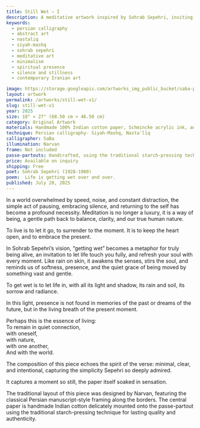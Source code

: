 ```yaml
---
title: Still Wet — I
description: A meditative artwork inspired by Sohrab Sepehri, inviting presence, softness, and inner stillness through minimal Persian design and poetic depth.
keywords:
  - persian calligraphy
  - abstract art
  - nastaliq
  - siyah-mashq
  - sohrab sepehri
  - meditative art
  - minimalism
  - spiritual presence
  - silence and stillness
  - contemporary Iranian art

image: https://storage.googleapis.com/artworks_img_public_bucket/saba-persian-calligraphy/sillWet/thumbnail/stilWet-S-01.jpg
layout: artwork
permalink: /artworks/still-wet-v1/
slug: still-wet-v1
year: 2025
size: 18" × 27" (68.50 cm × 46.50 cm)
category: Original Artwork
materials: Handmade 100% Indian cotton paper, Schmincke acrylic ink, and a handcrafted wooden paddle-shaped pen (chosen over a reed pen due to its broader width).
technique: Persian calligraphy- Siyah-Mashq, Nastaʿlīq
calligrapher: SaBa
illumination: Narvan
frame: Not included 
passe-partouts: Handcrafted, using the traditional starch-pressing technique for lasting quality and authenticity.
price: Available on inquiry
shipping: Free
poet: Sohrab Sepehri (1928-1980)
poem:  Life is getting wet over and over.
published: July 20, 2025
---
```



<div class="space-y-5">
    <p class="showTex">In a world overwhelmed by speed, noise, and constant distraction, the simple act of pausing, embracing silence, and returning to the self has become a profound necessity. Meditation is no longer a luxury, it is a way of being, a gentle path back to balance, clarity, and our true human nature. </p>
    <p class="showTex">
        To live is to let it go, to surrender to the moment.
        It is to keep the heart open, and to embrace the present.
    </p>
    <p class="showTex">In Sohrab Sepehri’s vision, “getting wet” becomes a metaphor for truly being alive, an invitation to let life touch you fully, and refresh your soul with every moment. Like rain on skin, it awakens the senses, stirs the soul, and reminds us of softness, presence, and the quiet grace of being moved by something vast and gentle.</p>
    <p class="showTex">
        To get wet is to let life in, with all its light and shadow, its rain and soil, its sorrow and radiance.
    </p>
    <p class="showTex">In this light, presence is not found in memories of the past or dreams of the future, but in the living breath of the present moment.</p>
     <p class="showTex">
         Perhaps this is the essence of living:<br>
         To remain in quiet connection,<br>
         with oneself,<br>
         with nature,<br>
         with one another,<br>
         And with the world.<br>
     </p>
    <p class="showTex">The composition of this piece echoes the spirit of the verse: minimal, clear, and intentional, capturing the simplicity Sepehri so deeply admired.</p>
    <p class="showTex">It captures a moment so still, the paper itself soaked in sensation. </p>
    <p class="showTex">The traditional layout of this piece was designed by Narvan, featuring the classical Persian manuscript-style framing along the borders. The central paper is handmade Indian cotton delicately mounted onto the passe-partout using the traditional starch-pressing technique for lasting quality and authenticity.</p>
</div>
